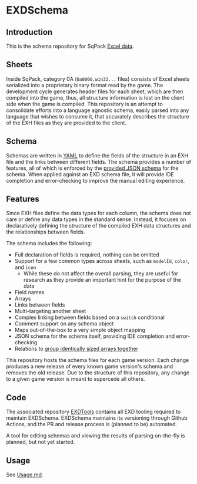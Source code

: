 # EXDSchema
## Introduction
This is the schema repository for SqPack [Excel data](https://xiv.dev/game-data/file-formats/excel).

## Sheets
Inside SqPack, category 0A (`0a0000.win32...` files) consists of Excel sheets serialized into a proprietary binary format read by the game.
The development cycle generates header files for each sheet, which are then compiled into the game, thus, all structure information
is lost on the client side when the game is compiled. This repository is an attempt to consolidate efforts into a
language agnostic schema, easily parsed into any language that wishes to consume it, that accurately describes the structure
of the EXH files as they are provided to the client.

## Schema
Schemas are written in [YAML](https://yaml.org/) to define the fields of the structure in an EXH file and the links between different fields.
The schema provides a number of features, all of which is enforced by the [provided JSON schema](/schema.json) for the schema. When applied
against an EXD schema file, it will provide IDE completion and error-checking to improve the manual editing experience.

## Features
Since EXH files define the data types for each column, the schema does not care or define any data types in the standard sense.
Instead, it focuses on declaratively defining the structure of the compiled EXH data structures and the relationships between fields.

The schema includes the following:
- Full declaration of fields is required, nothing can be omitted
- Support for a few common types across sheets, such as `modelId`, `color`, and `icon`
  - While these do not affect the overall parsing, they are
    useful for research as they provide an important hint for the purpose of the data
- Field names
- Arrays
- Links between fields
- Multi-targeting another sheet
- Complex linking between fields based on a `switch` conditional
- Comment support on any schema object
- Maps out-of-the-box to a very simple object mapping
- JSON schema for the schema itself, providing IDE completion and error-checking
- Relations to [group identically sized arrays together](https://en.wikipedia.org/wiki/AoS_and_SoA)

This repository hosts the schema files for each game version. Each change produces a new release of every known game version's schema and removes the old release.
Due to the structure of this repository, any change to a given game version is meant to supercede all others.

## Code
The associated repository [EXDTools](https://github.com/xivdev/EXDTools) contains all EXD tooling required to maintain EXDSchema. EXDSchema maintains its versioning through Github Actions, and the PR and release process is (planned to be) automated.

A tool for editing schemas and viewing the results of parsing on-the-fly is planned, but not yet started.

## Usage
See [Usage.md](/Usage.md).